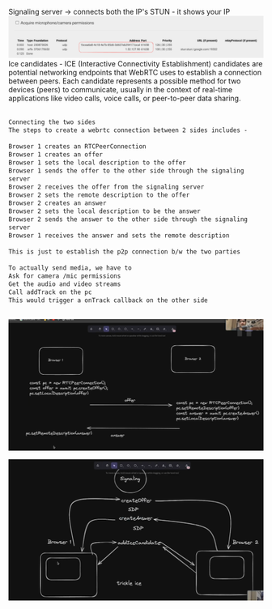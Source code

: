 Signaling server -> connects both the IP's 
STUN - it shows your IP
![img.png](img.png)
Ice candidates - ICE (Interactive Connectivity Establishment) candidates are potential networking endpoints that WebRTC uses to establish a connection between peers. Each candidate represents a possible method for two devices (peers) to communicate, usually in the context of real-time applications like video calls, voice calls, or peer-to-peer data sharing.



```angular2html

Connecting the two sides
The steps to create a webrtc connection between 2 sides includes - 
 
Browser 1 creates an RTCPeerConnection
Browser 1 creates an offer
Browser 1 sets the local description to the offer
Browser 1 sends the offer to the other side through the signaling server
Browser 2 receives the offer from the signaling server
Browser 2 sets the remote description to the offer
Browser 2 creates an answer
Browser 2 sets the local description to be the answer
Browser 2 sends the answer to the other side through the signaling server
Browser 1 receives the answer and sets the remote description
 
This is just to establish the p2p connection b/w the two parties
 
To actually send media, we have to 
Ask for camera /mic permissions
Get the audio and video streams
Call addTrack on the pc
This would trigger a onTrack callback on the other side
 

```

![img_1.png](img_1.png)

![img_2.png](img_2.png)